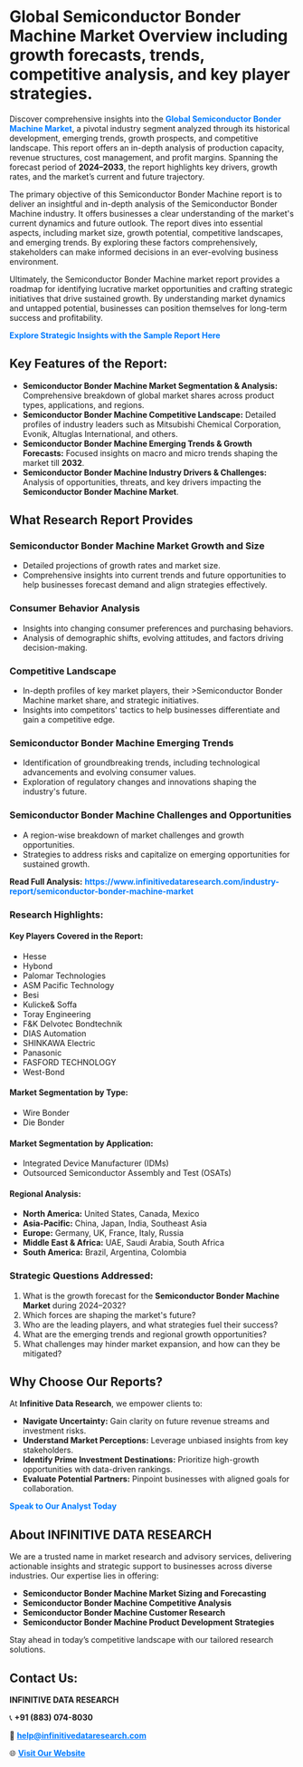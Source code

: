 <h1>Global Semiconductor Bonder Machine Market Overview including growth forecasts, trends, competitive analysis, and key player strategies.</h1>
<p>
Discover comprehensive insights into the 
<a href="https://www.infinitivedataresearch.com/industry-report/semiconductor-bonder-machine-market" rel="dofollow" style="color: #007BFF; text-decoration: none;"><strong>Global Semiconductor Bonder Machine Market</strong></a>, a pivotal industry segment analyzed through its historical development, emerging trends, growth prospects, and competitive landscape. This report offers an in-depth analysis of production capacity, revenue structures, cost management, and profit margins. Spanning the forecast period of <strong>2024–2033</strong>, the report highlights key drivers, growth rates, and the market’s current and future trajectory.
</p>
<p>
The primary objective of this Semiconductor Bonder Machine report is to deliver an insightful and in-depth analysis of the Semiconductor Bonder Machine industry. It offers businesses a clear understanding of the market's current dynamics and future outlook. The report dives into essential aspects, including market size, growth potential, competitive landscapes, and emerging trends. By exploring these factors comprehensively, stakeholders can make informed decisions in an ever-evolving business environment.
</p>
<p>
Ultimately, the Semiconductor Bonder Machine market report provides a roadmap for identifying lucrative market opportunities and crafting strategic initiatives that drive sustained growth. By understanding market dynamics and untapped potential, businesses can position themselves for long-term success and profitability.
</p>
<p>
<a href="https://www.infinitivedataresearch.com/request-sample/reportId=106387" style="color: #007BFF; text-decoration: none;"><strong>Explore Strategic Insights with the Sample Report Here</strong></a>
</p>

<h2>Key Features of the Report:</h2>
<ul>
<li><strong>Semiconductor Bonder Machine Market Segmentation & Analysis:</strong> Comprehensive breakdown of global market shares across product types, applications, and regions.</li>
<li><strong>Semiconductor Bonder Machine Competitive Landscape:</strong> Detailed profiles of industry leaders such as Mitsubishi Chemical Corporation, Evonik, Altuglas International, and others.</li>
<li><strong>Semiconductor Bonder Machine Emerging Trends & Growth Forecasts:</strong> Focused insights on macro and micro trends shaping the market till <strong>2032</strong>.</li>
<li><strong>Semiconductor Bonder Machine Industry Drivers & Challenges:</strong> Analysis of opportunities, threats, and key drivers impacting the <strong>Semiconductor Bonder Machine Market</strong>.</li>
</ul>

<h2>What Research Report Provides</h2>
<h3>Semiconductor Bonder Machine Market Growth and Size</h3>
<ul>
<li>Detailed projections of growth rates and market size.</li>
<li>Comprehensive insights into current trends and future opportunities to help businesses forecast demand and align strategies effectively.</li>
</ul>

<h3>Consumer Behavior Analysis</h3>
<ul>
<li>Insights into changing consumer preferences and purchasing behaviors.</li>
<li>Analysis of demographic shifts, evolving attitudes, and factors driving decision-making.</li>
</ul>

<h3>Competitive Landscape</h3>
<ul>
<li>In-depth profiles of key market players, their >Semiconductor Bonder Machine market share, and strategic initiatives.</li>
<li>Insights into competitors' tactics to help businesses differentiate and gain a competitive edge.</li>
</ul>

<h3>Semiconductor Bonder Machine Emerging Trends</h3>
<ul>
<li>Identification of groundbreaking trends, including technological advancements and evolving consumer values.</li>
<li>Exploration of regulatory changes and innovations shaping the industry's future.</li>
</ul>

<h3>Semiconductor Bonder Machine Challenges and Opportunities</h3>
<ul>
<li>A region-wise breakdown of market challenges and growth opportunities.</li>
<li>Strategies to address risks and capitalize on emerging opportunities for sustained growth.</li>
</ul>
<p><strong>Read Full Analysis:</strong> <a href="https://www.infinitivedataresearch.com/industry-report/semiconductor-bonder-machine-market" rel="dofollow" style="color: #007BFF; text-decoration: none;"><strong>https://www.infinitivedataresearch.com/industry-report/semiconductor-bonder-machine-market</strong></a></p>
<h3>Research Highlights:</h3>
<h4>Key Players Covered in the Report:</h4>
<ul><li>Hesse</li><li>Hybond</li><li>Palomar Technologies</li><li>ASM Pacific Technology</li><li>Besi</li><li>Kulicke&amp; Soffa</li><li>Toray Engineering</li><li>F&amp;K Delvotec Bondtechnik</li><li>DIAS Automation</li><li>SHINKAWA Electric</li><li>Panasonic</li><li>FASFORD TECHNOLOGY</li><li>West-Bond</li></ul>
<h4>Market Segmentation by Type:</h4>
<ul><li>Wire Bonder</li><li>Die Bonder</li></ul>
<h4>Market Segmentation by Application:</h4>
<ul><li>Integrated Device Manufacturer (IDMs)</li><li>Outsourced Semiconductor Assembly and Test (OSATs)</li></ul>

<h4>Regional Analysis:</h4>
<ul>
<li><strong>North America:</strong> United States, Canada, Mexico</li>
<li><strong>Asia-Pacific:</strong> China, Japan, India, Southeast Asia</li>
<li><strong>Europe:</strong> Germany, UK, France, Italy, Russia</li>
<li><strong>Middle East & Africa:</strong> UAE, Saudi Arabia, South Africa</li>
<li><strong>South America:</strong> Brazil, Argentina, Colombia</li>
</ul>

<h3>Strategic Questions Addressed:</h3>
<ol>
<li>What is the growth forecast for the <strong>Semiconductor Bonder Machine Market</strong> during 2024–2032?</li>
<li>Which forces are shaping the market's future?</li>
<li>Who are the leading players, and what strategies fuel their success?</li>
<li>What are the emerging trends and regional growth opportunities?</li>
<li>What challenges may hinder market expansion, and how can they be mitigated?</li>
</ol>

<h2>Why Choose Our Reports?</h2>
<p>At <strong>Infinitive Data Research</strong>, we empower clients to:</p>
<ul>
<li><strong>Navigate Uncertainty:</strong> Gain clarity on future revenue streams and investment risks.</li>
<li><strong>Understand Market Perceptions:</strong> Leverage unbiased insights from key stakeholders.</li>
<li><strong>Identify Prime Investment Destinations:</strong> Prioritize high-growth opportunities with data-driven rankings.</li>
<li><strong>Evaluate Potential Partners:</strong> Pinpoint businesses with aligned goals for collaboration.</li>
</ul>
<p><a href="https://www.infinitivedataresearch.com/industry-report/semiconductor-bonder-machine-market" rel="dofollow" style="color: #007BFF; text-decoration: none;"><strong>Speak to Our Analyst Today</strong></a></p>

<h2>About INFINITIVE DATA RESEARCH</h2>
<p>We are a trusted name in market research and advisory services, delivering actionable insights and strategic support to businesses across diverse industries. Our expertise lies in offering:</p>
<ul>
<li><strong>Semiconductor Bonder Machine Market Sizing and Forecasting</strong></li>
<li><strong>Semiconductor Bonder Machine Competitive Analysis</strong></li>
<li><strong>Semiconductor Bonder Machine Customer Research</strong></li>
<li><strong>Semiconductor Bonder Machine Product Development Strategies</strong></li>
</ul>
<p>Stay ahead in today’s competitive landscape with our tailored research solutions.</p>

<h2>Contact Us:</h2>
<p><strong>INFINITIVE DATA RESEARCH</strong></p>
<p>📞 <strong>+91 (883) 074-8030</strong></p>
<p>📧 <strong><a href="mailto:help@infinitivedataresearch.com" style="color: #007BFF;">help@infinitivedataresearch.com</a></strong></p>
<p>🌐 <strong><a href="https://www.infinitivedataresearch.com" rel="dofollow" style="color: #007BFF;">Visit Our Website</a></strong></p>